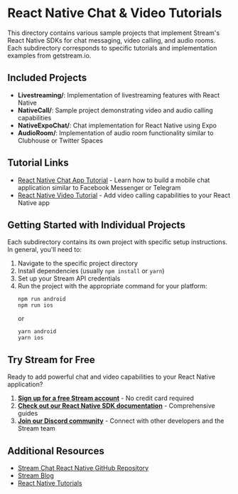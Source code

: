 # React Native Chat & Video Tutorials

This directory contains various sample projects that implement Stream's React Native SDKs for chat messaging, video calling, and audio rooms. Each subdirectory corresponds to specific tutorials and implementation examples from getstream.io.

## Included Projects

- **Livestreaming/**: Implementation of livestreaming features with React Native
- **NativeCall/**: Sample project demonstrating video and audio calling capabilities
- **NativeExpoChat/**: Chat implementation for React Native using Expo
- **AudioRoom/**: Implementation of audio room functionality similar to Clubhouse or Twitter Spaces

## Tutorial Links

- [React Native Chat App Tutorial](https://getstream.io/chat/react-native-chat/tutorial/) - Learn how to build a mobile chat application similar to Facebook Messenger or Telegram
- [React Native Video Tutorial](https://getstream.io/video/docs/react-native/) - Add video calling capabilities to your React Native app

## Getting Started with Individual Projects

Each subdirectory contains its own project with specific setup instructions. In general, you'll need to:

1. Navigate to the specific project directory
2. Install dependencies (usually `npm install` or `yarn`)
3. Set up your Stream API credentials
4. Run the project with the appropriate command for your platform:
   ```
   npm run android
   npm run ios
   ```
   or
   ```
   yarn android
   yarn ios
   ```

## Try Stream for Free

Ready to add powerful chat and video capabilities to your React Native application?

1. **[Sign up for a free Stream account](https://getstream.io/try-for-free/)** - No credit card required
2. **[Check out our React Native SDK documentation](https://getstream.io/chat/docs/sdk/react-native/)** - Comprehensive guides
3. **[Join our Discord community](https://discord.gg/stream)** - Connect with other developers and the Stream team

## Additional Resources

- [Stream Chat React Native GitHub Repository](https://github.com/GetStream/stream-chat-react-native)
- [Stream Blog](https://getstream.io/blog/)
- [React Native Tutorials](https://getstream.io/blog/topic/tutorials/react-native/)

